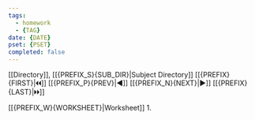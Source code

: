 ```yaml
---
tags:
  - homework
  - {TAG}
date: {DATE}
pset: {PSET}
completed: false
---
```

[[Directory]], [[{PREFIX_S}{SUB_DIR}|Subject Directory]]
[[{PREFIX}{FIRST}|🞀🞀]] [[{PREFIX_P}{PREV}|◀]] [[{PREFIX_N}{NEXT}|▶]] [[{PREFIX}{LAST}|🞂🞂]]

[[{PREFIX_W}{WORKSHEET}|Worksheet]]
1. 
